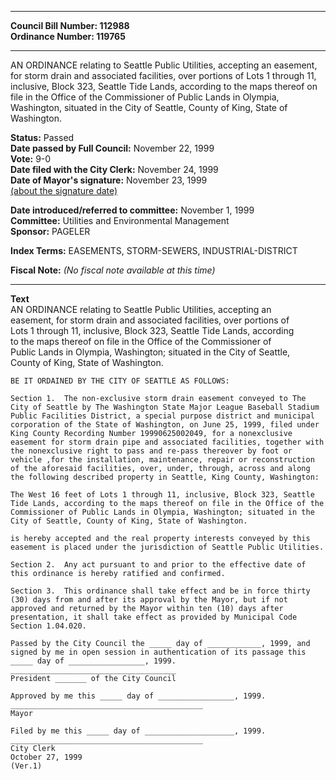 * * * * *  
  
**Council Bill Number: [](#h0)[](#h2)112988**   
**Ordinance Number: 119765**  
  
* * * * *  
  
AN ORDINANCE relating to Seattle Public Utilities, accepting an easement, for storm drain and associated facilities, over portions of Lots 1 through 11, inclusive, Block 323, Seattle Tide Lands, according to the maps thereof on file in the Office of the Commissioner of Public Lands in Olympia, Washington, situated in the City of Seattle, County of King, State of Washington.  
  
**Status:** Passed   
**Date passed by Full Council:** November 22, 1999   
**Vote:** 9-0   
**Date filed with the City Clerk:** November 24, 1999   
**Date of Mayor's signature:** November 23, 1999   
[(about the signature date)](/~public/approvaldate.htm)   
  
  
**Date introduced/referred to committee:** November 1, 1999   
**Committee:** Utilities and Environmental Management   
**Sponsor:** PAGELER   
  
**Index Terms:** EASEMENTS, STORM-SEWERS, INDUSTRIAL-DISTRICT  
  
**Fiscal Note:** *(No fiscal note available at this time)*  
  
* * * * *  
  
**Text**  
    AN ORDINANCE relating to Seattle Public Utilities, accepting an  
    easement, for storm drain and associated facilities, over portions of  
    Lots 1 through 11, inclusive, Block 323, Seattle Tide Lands, according  
    to the maps thereof on file in the Office of the Commissioner of  
    Public Lands in Olympia, Washington; situated in the City of Seattle,  
    County of King, State of Washington.  
  
    BE IT ORDAINED BY THE CITY OF SEATTLE AS FOLLOWS:  
  
    Section 1.  The non-exclusive storm drain easement conveyed to The  
    City of Seattle by The Washington State Major League Baseball Stadium  
    Public Facilities District, a special purpose district and municipal  
    corporation of the State of Washington, on June 25, 1999, filed under  
    King County Recording Number 19990625002049, for a nonexclusive  
    easement for storm drain pipe and associated facilities, together with  
    the nonexclusive right to pass and re-pass thereover by foot or  
    vehicle ,for the installation, maintenance, repair or reconstruction  
    of the aforesaid facilities, over, under, through, across and along  
    the following described property in Seattle, King County, Washington:  
  
    The West 16 feet of Lots 1 through 11, inclusive, Block 323, Seattle  
    Tide Lands, according to the maps thereof on file in the Office of the  
    Commissioner of Public Lands in Olympia, Washington; situated in the  
    City of Seattle, County of King, State of Washington.  
  
    is hereby accepted and the real property interests conveyed by this  
    easement is placed under the jurisdiction of Seattle Public Utilities.  
  
    Section 2.  Any act pursuant to and prior to the effective date of  
    this ordinance is hereby ratified and confirmed.  
  
    Section 3.  This ordinance shall take effect and be in force thirty  
    (30) days from and after its approval by the Mayor, but if not  
    approved and returned by the Mayor within ten (10) days after  
    presentation, it shall take effect as provided by Municipal Code  
    Section 1.04.020.  
  
    Passed by the City Council the _____ day of ____________, 1999, and  
    signed by me in open session in authentication of its passage this  
    _____ day of _________________, 1999.  
    _____________________________________  
    President _______ of the City Council  
  
    Approved by me this _____ day of _________________, 1999.  
    ___________________________________________  
    Mayor  
  
    Filed by me this _____ day of ____________________, 1999.  
    ___________________________________________  
    City Clerk  
    October 27, 1999  
    (Ver.1)  
